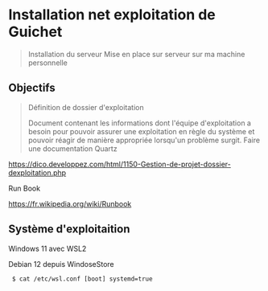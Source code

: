 # Installation net exploitation de Guichet
>Installation du serveur
>Mise en place sur serveur sur ma machine personnelle 

## Objectifs

> Définition de dossier d'exploitation
> 
> Document contenant les informations dont l'équipe d'exploitation a besoin pour pouvoir assurer une exploitation en règle du système et pouvoir réagir de manière appropriée lorsqu'un problème surgit.
>Faire une documentation Quartz


https://dico.developpez.com/html/1150-Gestion-de-projet-dossier-dexploitation.php

Run Book

https://fr.wikipedia.org/wiki/Runbook

## Système d'exploitaition 

Windows 11 avec WSL2 

Debian 12 depuis WindoseStore

`` 
$ cat /etc/wsl.conf
[boot]
systemd=true
``
